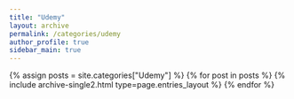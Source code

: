 ```yaml
---
title: "Udemy"
layout: archive
permalink: /categories/udemy
author_profile: true
sidebar_main: true
---
```


{% assign posts = site.categories["Udemy"] %}
{% for post in posts %} {% include archive-single2.html type=page.entries_layout %} {% endfor %}